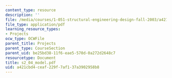 ```yaml
---
content_type: resource
description: ''
file: /media/courses/1-051-structural-engineering-design-fall-2003/a421cbd4ceaf229f7af137a3902958b8_s2_04_model.pdf
file_type: application/pdf
learning_resource_types:
- Projects
ocw_type: OCWFile
parent_title: Projects
parent_type: CourseSection
parent_uid: be25bd38-11f6-eae5-570d-0a272d2648c7
resourcetype: Document
title: s2_04_model.pdf
uid: a421cbd4-ceaf-229f-7af1-37a3902958b8
---
```

